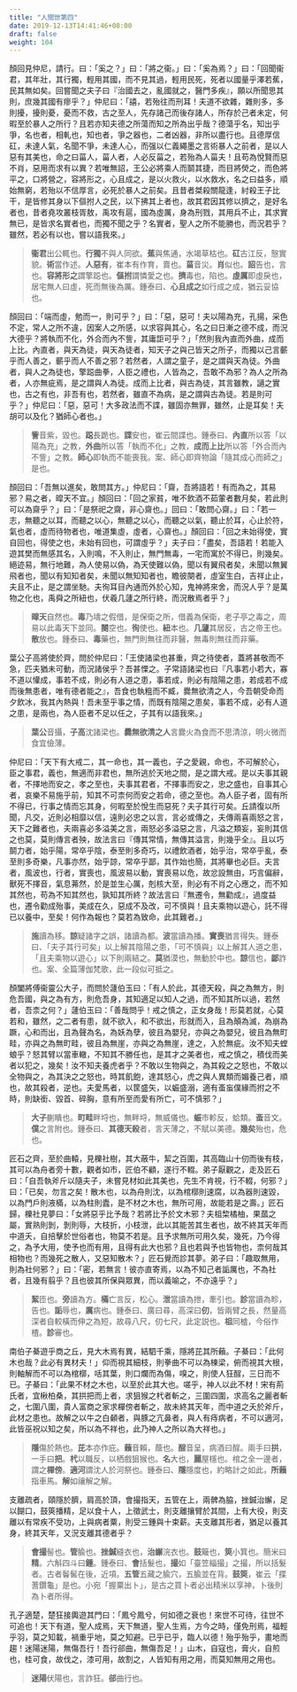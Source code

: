 ```yaml
---
title: "人間世第四"
date: 2019-12-13T14:41:46+08:00
draft: false
weight: 104
---
```




顏回見仲尼，請行。曰：「<span class="text-muted">奚之？</span>」曰：「<span class="text-muted">將之衞。</span>」曰：「<span class="text-muted">奚為焉？</span>」曰：「<span class="text-muted">回聞衞君，其年壯，其行獨，輕用其國，而不見其過，輕用民死，死者以國量乎澤若蕉，民其無如矣。回嘗聞之夫子曰『治國去之，亂國就之，醫門多疾』，願以所聞思其則，庶幾其國有瘳乎？</span>」仲尼曰：「<span class="text-muted">譆，若殆往而刑耳！夫道不欲雜，雜則多，多則擾，擾則憂，憂而不救，古之至人，先存諸己而後存諸人，所存於己者未定，何暇至於暴人之所行？且若亦知夫德之所蕩而知之所為出乎哉？德蕩乎名，知出乎爭，名也者，相軋也，知也者，爭之器也，二者凶器，非所以盡行也。且德厚信矼，未達人氣，名聞不爭，未達人心，而强以仁義繩墨之言術暴人之前者，是以人惡有其美也，命之曰菑人，菑人者，人必反菑之，若殆為人菑夫！且苟為悅賢而惡不肖，惡用而求有以異？若唯無詔，王公必將乘人而鬬其捷，而目將熒之，而色將平之，口將營之，容將形之，心且成之，是以火救火，以水救水，名之曰益多，順始無窮，若殆以不信厚言，必死於暴人之前矣。且昔者桀殺關龍逢，紂殺王子比干，是皆修其身以下傴拊人之民，以下拂其上者也，故其君因其修以擠之，是好名者也，昔者堯攻叢枝胥敖，禹攻有扈，國為虛厲，身為刑戮，其用兵不止，其求實無已，是皆求名實者也，而獨不聞之乎？名實者，聖人之所不能勝也，而況若乎？雖然，若必有以也，嘗以語我來。</span>」

> **衞君**出公輒也。**行獨**不與人同欲。**蕉**與焦通，水竭草枯也。**矼**古江反，慤實貌。**術**當作述。**人惡有**，崔本有作育，賣也。**菑**音災。**肖**似也。**詔**告也，言也。**容將形之**謂擎跽也。**傴拊**謂憐愛之也。**擠**毒也，陷也。**虛厲**即虛戾也，居宅無人曰虛，死而無後為厲。鍾泰曰、**心且成之**如行成之成，猶云妥協也。



顏回曰：「<span class="text-muted">端而虛，勉而一，則可乎？</span>」曰：「<span class="text-muted">惡，惡可！夫以陽為充，孔揚，采色不定，常人之所不違，因案人之所感，以求容與其心，名之曰日漸之德不成，而況大德乎？將執而不化，外合而內不訾，其庸詎可乎？</span>」「<span class="text-muted">然則我內直而外曲，成而上比。內直者，與天為徒，與天為徒者，知天子之與己皆天之所子，而獨以己言蘄乎而人善之，蘄乎而人不善之邪？若然者，人謂之童子，是之謂與天為徒。外曲者，與人之為徒也，擎跽曲拳，人臣之禮也，人皆為之，吾敢不為邪？為人之所為者，人亦無疵焉，是之謂與人為徒。成而上比者，與古為徒，其言雖教，讁之實也，古之有也，非吾有也，若然者，雖直不為病，是之謂與古為徒。若是則可乎？</span>」仲尼曰：「<span class="text-muted">惡，惡可！大多政法而不諜，雖固亦無罪，雖然，止是耳矣！夫胡可以及化？猶師心者也。</span>」

> **訾**音紫，毀也。**跽**長跪也。**諜**安也，崔云間諜也。鍾泰曰、**內直**所以答「以陽為充」之教，**外曲**所以答「執而不化」之教，**成而上比**所以答「外合而內不訾」之教。**師心**即執而不能喪我。案、師心即齊物論「隨其成心而師之」是也。



顏回曰：「<span class="text-muted">吾無以進矣，敢問其方。</span>」仲尼曰：「<span class="text-muted">齋，吾將語若！有而為之，其易邪？易之者，暭天不宜。</span>」顏回曰：「<span class="text-muted">回之家貧，唯不飲酒不茹葷者數月矣，若此則可以為齋乎？</span>」曰：「<span class="text-muted">是祭祀之齋，非心齋也。</span>」回曰：「<span class="text-muted">敢問心齋。</span>」曰：「<span class="text-muted">若一志，無聽之以耳，而聽之以心，無聽之以心，而聽之以氣，聽止於耳，心止於符，氣也者，虛而待物者也，唯道集虛，虛者，心齋也。</span>」顏回曰：「<span class="text-muted">回之未始得使，實自回也，得使之也，未始有回也，可謂虛乎？</span>」夫子曰：「<span class="text-muted">盡矣，吾語若！若能入遊其樊而無感其名，入則鳴，不入則止，無門無毒，一宅而寓於不得已，則幾矣。絕迹易，無行地難，為人使易以偽，為天使難以偽，聞以有翼飛者矣，未聞以無翼飛者也，聞以有知知者矣，未聞以無知知者也，瞻彼闋者，虛室生白，吉祥止止，夫且不止，是之謂坐馳。夫徇耳目內通而外於心知，鬼神將來舍，而況人乎？是萬物之化也，禹舜之所紐也，伏羲几蘧之所行終，而況散焉者乎？</span>」

> **暭天**自然也。**毒**乃壔之假借，是保衛之所，借義為保衛，老子亭之毒之，周易以此毒天下並同。**闋**空也。**徇**使也。**紐**本也。**几蘧**其居反，古之帝王也。**散**放也。鍾泰曰、**毒**藥也，無門則無往而非醫，無毒則無往而非藥。



葉公子高將使於齊，問於仲尼曰：「<span class="text-muted">王使諸梁也甚重，齊之待使者，蓋將甚敬而不急，匹夫猶未可動，而況諸侯乎？吾甚慄之。子常語諸梁也曰『凡事若小若大，寡不道以懽成，事若不成，則必有人道之患，事若成，則必有陰陽之患，若成若不成而後無患者，唯有德者能之』，吾食也執粗而不臧，爨無欲清之人，今吾朝受命而夕飲冰，我其內熱與！吾未至乎事之情，而既有陰陽之患矣，事若不成，必有人道之患，是兩也，為人臣者不足以任之，子其有以語我來。</span>」

> **葉公**音攝，**子高**沈諸梁也。**爨無欲清之人**言爨火為食而不思清涼，明火微而食宜儉薄。



仲尼曰：「<span class="text-muted">天下有大戒二，其一命也，其一義也，子之愛親，命也，不可解於心，臣之事君，義也，無適而非君也，無所逃於天地之間，是之謂大戒。是以夫事其親者，不擇地而安之，孝之至也，夫事其君者，不擇事而安之，忠之盛也，自事其心者，哀樂不易施乎前，知其不可柰何而安之若命，德之至也。為人臣子者，固有所不得已，行事之情而忘其身，何暇至於悅生而惡死？夫子其行可矣。丘請復以所聞，凡交，近則必相靡以信，遠則必忠之以言，言必或傳之，夫傳兩喜兩怒之言，天下之難者也，夫兩喜必多溢美之言，兩怒必多溢惡之言，凡溢之類妄，妄則其信之也莫，莫則傳言者殃，故法言曰『傳其常情，無傳其溢言，則幾乎全』。且以巧鬬力者，始乎陽，常卒乎陰，泰至則多奇巧，以禮飲酒者，始乎治，常卒乎亂，泰至則多奇樂，凡事亦然，始乎諒，常卒乎鄙，其作始也簡，其將畢也必巨。夫言者，風波也，行者，實喪也，風波易以動，實喪易以危，故忿設無由，巧言偏辭，獸死不擇音，氣息茀然，於是並生心厲，剋核大至，則必有不肖之心應之，而不知其然也，苟為不知其然也，孰知其所終？故法言曰『無遷令，無勸成』，過度益也，遷令勸成殆事，美成在久，惡成不及改，可不慎與！且夫乘物以遊心，託不得已以養中，至矣！何作為報也？莫若為致命，此其難者。</span>」

> **施**讀為移。**諒**疑諸字之誤，諸讀為都。**波**當讀為播。**實喪**猶言得失。鍾泰曰、「夫子其行可矣」以上解其陰陽之患，「可不慎與」以上解其人道之患，「且夫乘物以遊心」以下則兩結之。**莫**猶漠也，無動於中也。**諒**信也，**鄙**詐也。案、全篇薄伽梵歌，此一段似可抵之。



顏闔將傅衞靈公大子，而問於蘧伯玉曰：「<span class="text-muted">有人於此，其德天殺，與之為無方，則危吾國，與之為有方，則危吾身，其知適足以知人之過，而不知其所以過，若然者，吾柰之何？</span>」蘧伯玉曰：「<span class="text-muted">善哉問乎！戒之慎之，正女身哉！形莫若就，心莫若和，雖然，之二者有患，就不欲入，和不欲出，形就而入，且為顛為滅，為崩為蹶，心和而出，且為聲為名，為妖為孽，彼且為嬰兒，亦與之為嬰兒，彼且為無町畦，亦與之為無町畦，彼且為無崖，亦與之為無崖，達之，入於無疵。汝不知夫螳蜋乎？怒其臂以當車轍，不知其不勝任也，是其才之美者也，戒之慎之，積伐而美者以犯之，幾矣！汝不知夫養虎者乎？不敢以生物與之，為其殺之之怒也，不敢以全物與之，為其決之之怒也，時其飢飽，達其怒心，虎之與人異類而媚養己者，順也，故其殺者，逆也。夫愛馬者，以筐盛矢，以蜄盛溺，適有蚉䖟僕緣而拊之不時，則缺銜、毀首、碎胸，意有所至而愛有所亡，可不慎邪？</span>」

> **大子**蒯瞶也。**町畦**畔埒也，無畔埒，無威儀也。**蜄**市軫反，蛤類。**蚉**音文。**僕**之言附也。鍾泰曰、**其德天殺**者，言天薄之，不賦以美德。**幾矣**殆也，危也。



匠石之齊，至於曲轅，見櫟社樹，其大蔽牛，絜之百圍，其高臨山十仞而後有枝，其可以為舟者旁十數，觀者如市，匠伯不顧，遂行不輟。弟子厭觀之，走及匠石曰：「<span class="text-muted">自吾執斧斤以隨夫子，未嘗見材如此其美也，先生不肯視，行不輟，何邪？</span>」曰：「<span class="text-muted">已矣，勿言之矣！散木也，以為舟則沈，以為棺槨則速腐，以為器則速毀，以為門戶則液樠，以為柱則蠹，是不材之木也，無所可用，故能若是之壽。</span>」匠石歸，櫟社見夢曰：「<span class="text-muted">女將惡乎比予哉？若將比予於文木邪？夫柤棃橘柚，果蓏之屬，實熟則剝，剝則辱，大枝折，小枝泄，此以其能苦其生者也，故不終其天年而中道夭，自掊擊於世俗者也，物莫不若是。且予求無所可用久矣，幾死，乃今得之，為予大用，使予也而有用，且得有此大也邪？且也若與予也皆物也，柰何哉其相物也？而幾死之散人，又惡知散木？</span>」匠石覺而診其夢。弟子曰：「<span class="text-muted">趣取無用，則為社何邪？</span>」曰：「<span class="text-muted">密，若無言！彼亦直寄焉，以為不知己者詬厲也，不為社者，且幾有翦乎？且也彼其所保與眾異，而以義喻之，不亦遠乎？</span>」

> **絜**匝也。**旁**讀為方。**樠**亡言反，松心。**泄**當讀為抴，牽引也。**診**當讀為畛，告也。**詬**辱也，**厲**病也。鍾泰曰、廣曰尋，高深曰**仞**，皆兩臂之長，然量高深者自較橫而伸之為短，故尋八尺，仞七尺，此定説也。**柤**同樝，今俗作楂。**診**審也。



南伯子綦遊乎商之丘，見大木焉有異，結駟千乘，隱將芘其所藾。子綦曰：「<span class="text-muted">此何木也哉？此必有異材夫！</span>」仰而視其細枝，則拳曲不可以為棟梁，俯而視其大根，則軸解而不可以為棺槨，咶其葉，則口爛而為傷，嗅之，則使人狂酲，三日而不已。子綦曰：「<span class="text-muted">此果不材之木也，以至於此其大也。嗟乎，神人以此不材！宋有荊氏者，宜楸柏桑，其拱把而上者，求狙猴之杙者斬之，三圍四圍，求高名之麗者斬之，七圍八圍，貴人富商之家求樿傍者斬之，故未終其天年，而中道之夭於斧斤，此材之患也。故解之以牛之白顙者，與豚之亢鼻者，與人有痔病者，不可以適河，此皆巫祝以知之矣，所以為不祥也，此乃神人之所以為大祥也。</span>」

> **隱**傷於熱也。**芘**本亦作庇。**藾**音賴，蔭也。**酲**音呈，病酒曰酲。兩手曰**拱**，一手曰**把**。**杙**以職反，以栖戲狙猴也。**名**大也，**麗**屋檼也。棺之全一邊者，謂之**樿傍**。**適河**謂沈人於河祭也。鍾泰曰、**隱**隱度也，約略計之如此，**所藾**指車馬。**解**如禳解之解。



支離疏者，頤隱於臍，肩高於頂，會撮指天，五管在上，兩髀為脇，挫鍼治繲，足以餬口，鼓筴播精，足以食十人，上徵武士，則支離攘臂於其間，上有大役，則支離以有常疾不受功，上與病者粟，則受三鍾與十束薪。夫支離其形者，猶足以養其身，終其天年，又況支離其德者乎？

> **會撮**髻也。**管**腧也。**挫鍼**縫衣也，**治繲**浣衣也。**鼓**簸也，**筴**小箕也。簡米曰**精**。六斛四斗曰**鍾**。鍾泰曰、**會**括髮也，**撮**如「臺笠緇撮」之撮，所以括髮者。古者鬠髺在後，近項。**五管**五藏之腧穴，五腧並在背。**鼓筴**，崔云「揲蓍鑽龜」是也。小宛「握粟出卜」，是古之買卜者必出精米以享神，卜後則為卜者所得。



孔子適楚，楚狂接輿遊其門曰：「<span class="text-muted">鳳兮鳳兮，何如德之衰也！來世不可待，往世不可追也！天下有道，聖人成焉，天下無道，聖人生焉，方今之時，僅免刑焉，福輕乎羽，莫之知載，禍重乎地，莫之知避。已乎已乎，臨人以德！殆乎殆乎，畫地而趨！迷陽迷陽，無傷吾行！吾行郤曲，無傷吾足！</span>」山木，自寇也，膏火，自煎也，桂可食，故伐之，漆可用，故割之，人皆知有用之用，而莫知無用之用也。

> **迷陽**伏陽也，言詐狂。**郤**曲行也。